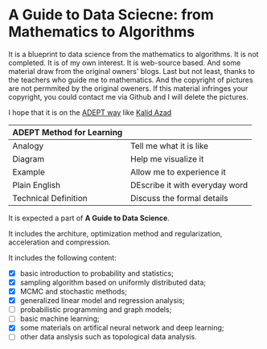 # A Guide to Data Sciecne: from Mathematics to Algorithms

It is a blueprint to data science from the mathematics to algorithms. It is not completed.
It is of my own interest. 
It is web-source based. And some material draw from the original owners' blogs.
Last but not least, thanks to the teachers who guide me to mathematics.
And the copyright of pictures are not permmited by the original oweners. 
If this material infringes your copyright, you could contact me via Github and I will delete the pictures.

I hope that it is on the [ADEPT way](https://betterexplained.com/articles/adept-method/) like [Kalid Azad](https://betterexplained.com/)

|ADEPT Method for Learning| |
| --- | --- |
| Analogy | Tell me what it is like|
| Diagram | Help me visualize it|
| Example | Allow me to experience it|
|Plain English | DEscribe it with everyday word|
| Technical Definition | Discuss the formal details|

It is expected a part of **A Guide to Data Science**.

It includes the architure, optimization method and regularization, acceleration and compression.

It includes the following content:
- [X] basic introduction to probability and statistics;
- [X] sampling algorithm based on uniformly distributed data;
- [X] MCMC and stochastic methods;
- [X] generalized linear model and regression analysis;
- [ ] probabilistic programming and graph models;
- [ ] basic machine learning;
- [X] some materials on artifical neural network and deep learning;
- [ ] other data anslysis such as topological data analysis.
